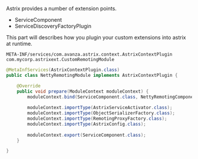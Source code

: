 Astrix provides a number of extension points.

* ServiceComponent
* ServiceDiscoveryFactoryPlugin

This part will describes how you plugin your custom extensions into astrix at runtime.



```
META-INF/services/com.avanza.astrix.context.AstrixContextPlugin
com.mycorp.astrixext.CustomRemotingModule
```


```java
@MetaInfServices(AstrixContextPlugin.class)
public class NettyRemotingModule implements AstrixContextPlugin {

	@Override
	public void prepare(ModuleContext moduleContext) {
		moduleContext.bind(ServiceComponent.class, NettyRemotingComponent.class);
		
		moduleContext.importType(AstrixServiceActivator.class);
		moduleContext.importType(ObjectSerializerFactory.class);
		moduleContext.importType(RemotingProxyFactory.class);
		moduleContext.importType(AstrixConfig.class);
		
		moduleContext.export(ServiceComponent.class);
	}

}
```